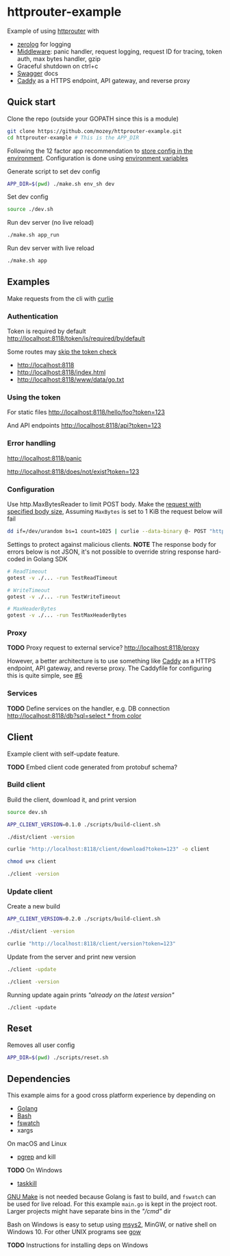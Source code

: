 # httprouter-example

Example of using [httprouter](https://github.com/julienschmidt/httprouter)
with 
- [zerolog](https://github.com/rs/zerolog) for logging
- [Middleware](https://github.com/gorilla/handlers): panic handler, request logging, request ID for tracing, token auth, max bytes handler, gzip
- Graceful shutdown on ctrl+c
- [Swagger](https://github.com/swaggo/swag) docs
- [Caddy](https://caddyserver.com/) as a HTTPS endpoint, API gateway, and reverse proxy


## Quick start

Clone the repo (outside your GOPATH since this is a module)
```bash
git clone https://github.com/mozey/httprouter-example.git
cd httprouter-example # This is the APP_DIR
```

Following the 12 factor app recommendation to [store config in the environment](https://12factor.net/config). Configuration is done using [environment variables](https://en.wikipedia.org/wiki/Environment_variable)

Generate script to set dev config
```bash
APP_DIR=$(pwd) ./make.sh env_sh dev
```

Set dev config
```bash
source ./dev.sh
```

Run dev server (no live reload)
```bash
./make.sh app_run
```

Run dev server with live reload
```bash
./make.sh app
```


## Examples

Make requests from the cli with [curlie](https://github.com/rs/curlie)
  
### Authentication

Token is required by default
[http://localhost:8118/token/is/required/by/default](http://localhost:8118/token/is/required/by/default)

Some routes may [skip the token check](https://github.com/mozey/httprouter-example/blob/connect-go/middleware.go#L119)
- [http://localhost:8118](http://localhost:8118)
- [http://localhost:8118/index.html](http://localhost:8118/index.html)
- [http://localhost:8118/www/data/go.txt](http://localhost:8118/www/data/go.txt)

### Using the token

For static files
[http://localhost:8118/hello/foo?token=123](http://localhost:8118/hello/foo?token=123)

And API endpoints
[http://localhost:8118/api?token=123](http://localhost:8118/api?token=123)

### Error handling

[http://localhost:8118/panic](http://localhost:8118/panic)
    
[http://localhost:8118/does/not/exist?token=123](http://localhost:8118/does/not/exist?token=123)

### Configuration

Use http.MaxBytesReader to limit POST body. Make the [request with specified body size](https://serverfault.com/a/283297), Assuming `MaxBytes` is set to 1 KiB the request below will fail
```bash
dd if=/dev/urandom bs=1 count=1025 | curlie --data-binary @- POST "http://localhost:8118/api?token=123"
```

Settings to protect against malicious clients. **NOTE** The response body for errors below is not JSON, it's not possible to override string response hard-coded in Golang SDK
```bash
# ReadTimeout
gotest -v ./... -run TestReadTimeout

# WriteTimeout
gotest -v ./... -run TestWriteTimeout

# MaxHeaderBytes
gotest -v ./... -run TestMaxHeaderBytes
```

### Proxy

**TODO** Proxy request to external service?
[http://localhost:8118/proxy](http://localhost:8118/proxy)

However, a better architecture is to use something like [Caddy](https://github.com/caddyserver/caddy) as a HTTPS endpoint, API gateway, and reverse proxy. The Caddyfile for configuring this is quite simple, see [#6](https://github.com/mozey/httprouter-example/issues/6)

### Services

**TODO** Define services on the handler, e.g. DB connection
[http://localhost:8118/db?sql=select * from color](http://localhost:8118/db?sql=select%20*%20from%20color)


## Client

Example client with self-update feature.

**TODO** Embed client code generated from protobuf schema?

### Build client

Build the client, download it, and print version
```bash
source dev.sh

APP_CLIENT_VERSION=0.1.0 ./scripts/build-client.sh

./dist/client -version

curlie "http://localhost:8118/client/download?token=123" -o client

chmod u+x client

./client -version
```

### Update client

Create a new build
```bash
APP_CLIENT_VERSION=0.2.0 ./scripts/build-client.sh

./dist/client -version

curlie "http://localhost:8118/client/version?token=123"
```

Update from the server and print new version
```bash
./client -update

./client -version
```

Running update again prints *"already on the latest version"*
```
./client -update
```


## Reset

Removes all user config
```bash
APP_DIR=$(pwd) ./scripts/reset.sh
```


## Dependencies

This example aims for a good cross platform experience by depending on 
- [Golang](https://golang.org/) 
- [Bash](https://www.gnu.org/software/bash)
- [fswatch](https://github.com/emcrisostomo/fswatch)
- xargs

On macOS and Linux
- [pgrep](https://en.wikipedia.org/wiki/Pgrep) and kill

**TODO** On Windows
- [taskkill](https://docs.microsoft.com/en-us/windows-server/administration/windows-commands/taskkill)

[GNU Make](https://stackoverflow.com/questions/3798562/why-use-make-over-a-shell-script) 
is not needed because Golang is fast to build,
and `fswatch` can be used for live reload.
For this example `main.go` is kept in the project root.
Larger projects might have separate bins in the *"/cmd"* dir

Bash on Windows is easy to setup using 
[msys2](https://www.msys2.org/), MinGW, or native shell on Windows 10.
For other UNIX programs see [gow](https://github.com/bmatzelle/gow/wiki)

**TODO** Instructions for installing deps on Windows

